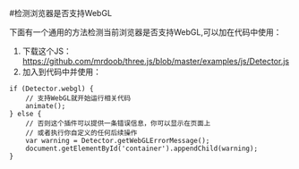 #检测浏览器是否支持WebGL

下面有一个通用的方法检测当前浏览器是否支持WebGL,可以加在代码中使用：

1. 下载这个JS：<a href="https://github.com/mrdoob/three.js/blob/master/examples/js/Detector.js" target="_blank">https://github.com/mrdoob/three.js/blob/master/examples/js/Detector.js</a>
2. 加入到代码中并使用：


```
if (Detector.webgl) {
    // 支持WebGL就开始运行相关代码
    animate();
} else {
	// 否则这个插件可以提供一条错误信息，你可以显示在页面上
	// 或者执行你自定义的任何后续操作
    var warning = Detector.getWebGLErrorMessage();
    document.getElementById('container').appendChild(warning);
}
```